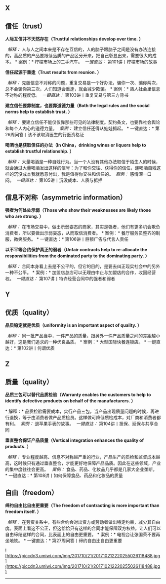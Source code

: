 ## X

## 信任（trust）

 **人际互信并不天然存在（Trustful relationships develop over time. ）**

  *解释：* 人与人之间本来是不存在互信的，人的脑子跟脑子之间是没有办法连接的，高品质的产品要跟低品质的产品区分开来，把自己彰显出来，需要很大的成本。 * 案例：* 柠檬市场上的二手汽车。  *一键直达：* 第101讲丨柠檬市场的故事

 **信任起源于重逢（Trust results from reunion. ）**

  *解释：* 克服信息不对称的问题，重复交易是一个好办法，骗你一次、骗你两次，总不会骗你第三次，人们知道会重逢，就会减少欺骗。 * 案例：* 熟人社会里信息不对称的程度低。  *一键直达：* 第103讲丨重复交易与第三方背书

 **建立信任要靠制度，也要靠道德力量（Both the legal rules and the social norms help to establish trust. ）**

  *解释：* 要建立信任不能仅仅靠那些可见的法律制度。契约条文，也要靠社会舆论和每个人内心的道德力量。  *案例：* 建立信任还得从娃娃抓起。 * 一键直达：* 第26周问答丨该不该取消医生的行医资格证

 **喝酒也是获取信任的办法（In China，drinking wines or liquors help to establish trustful relationship. ）**

  *解释：* 大量喝酒是一种自残行为。当一个人没有其他办法取信于陌生人的时候，就会通过大量喝酒发出这样的信号：为了和你交往、获得你的信任，连喝酒自残这样的沉没成本我就愿意付出，我是值得你交往和信任的。  *案例：* 感情深一口闷。  *一键直达：* 第105讲丨沉没成本、人质与抵押

## 信息不对称（asymmetric information）

 **强者为何处处示弱（Those who show their weaknesses are likely those who are strong. ）**

  *解释：* 在市场交易中，做出示弱姿态的商家，其实是强者，他们有更多机会欺负消费者，所以要做出示弱姿态，从而取信消费者。 * 案例：* 餐厅服务员整齐的制服，微笑服务。 * 一键直达：* 第106讲丨巨额广告与代言人责任

 **以不平等合约保护真正的弱者（Unfair contracts help to re-allocate the responsibilities from the dominated party to the dominating party. ）**

  *解释：* 合同本身看上去是不公平的，但它的目的，是要去纠正现实社会中的另外一种不公平。 * 案例：* 加盟店总店可以无理由中止与加盟店的合作，收回经营权。  *一键直达：* 第107讲丨特许经营合同中的强者和弱者

## Y

## 优质（quality）

 **品质稳定就是优质（uniformity is an important aspect of quality. ）**

  *解释：* 同一批产品当中，一件产品的质量，跟另外一件产品质量之间的差距越小越好，这是我们追求的一种优良品质。 * 案例：* 大型国际快餐连锁店。 * 一键直达：* 第102讲丨何谓优质

## Z

## 质量（quality）

 **品质三包可以替代品质检验（Warranty enables the customers to help to identify defective products on behalf of the manufacturers. ）**

 * 解释：* 品质检验需要成本，实行产品三包，当产品出现质量问题的时候，再进行退换，等于由消费者做产品质检员。这样做可降低质检成本，对厂商和消费者都有利。  *案例：* 退苹果手表的故事。  *一键直达：* 第104讲丨担保、延保与共享合同

 **垂直整合保证产品质量（Vertical integration enhances the quality of products. ）**

  *解释：* 专业程度越高、信息不对称越严重的行业，产品生产的质检和监督成本越高，这时候只有通过垂直整合，才能更好地保障产品品质。因此在这些领域，产业的集中度往往会更高。   *案例：* 食品、药品、化妆品几乎都是几家大企业垄断。 * 一键直达：* 第108讲丨如何保障食品、药品和化妆品的质量

## 自由（freedom）

 **缔约自由比自由更重要（The freedom of contracting is more important than freedom itself. ）**

  *解释：* 在劳资关系中，有些合约会对出资方或劳动者做出特定约束，减少其自由度。表面上看这不公正，但这恰恰只有这样的合同才能保障双方权益。让人们可以自由缔结这样的合同，比表面上的自由更重要。 * 案例：* 电视台让张国荣不要再坐地铁。 * 一键直达：* 第27周问答丨缔约自由比自由更重要

![https://piccdn3.umiwi.com/img/201710/21/201710212220255026118488.jpg](https://piccdn3.umiwi.com/img/201710/21/201710212220255026118488.jpg)

---
